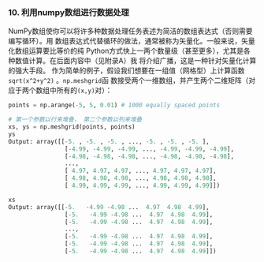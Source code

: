 ### 10. 利用numpy数组进行数据处理
NumPy数组使你可以将许多种数据处理任务表述为简洁的数组表达式（否则需要编写循环）。用
数组表达式代替循环的做法，通常被称为矢量化。一般来说，矢量化数组运算要比等价的纯
Python方式快上一两个数量级（甚至更多），尤其是各种数值计算。在后面内容中（见附录A）我
将介绍广播，这是一种针对矢量化计算的强大手段。
作为简单的例子，假设我们想要在一组值（网格型）上计算函数 `sqrt(x^2+y^2)` 。`np.meshgrid`函
数接受两个一维数组，并产生两个二维矩阵（对应于两个数组中所有的`(x,y)`对）：
```python
points = np.arange(-5, 5, 0.01) # 1000 equally spaced points

# 第一个参数以行来堆叠， 第二个参数以列来堆叠
xs, ys = np.meshgrid(points, points)
ys
Output: array([[-5. , -5. , -5. , ..., -5. , -5. , -5. ],
                [-4.99, -4.99, -4.99, ..., -4.99, -4.99, -4.99],
                [-4.98, -4.98, -4.98, ..., -4.98, -4.98, -4.98],
                ...,
                [ 4.97, 4.97, 4.97, ..., 4.97, 4.97, 4.97],
                [ 4.98, 4.98, 4.98, ..., 4.98, 4.98, 4.98],
                [ 4.99, 4.99, 4.99, ..., 4.99, 4.99, 4.99]])

xs
Output: array([[-5.   -4.99 -4.98 ...  4.97  4.98  4.99],
                [-5.   -4.99 -4.98 ...  4.97  4.98  4.99],
                [-5.   -4.99 -4.98 ...  4.97  4.98  4.99],
                ...,
                [-5.   -4.99 -4.98 ...  4.97  4.98  4.99],
                [-5.   -4.99 -4.98 ...  4.97  4.98  4.99],
                [-5.   -4.99 -4.98 ...  4.97  4.98  4.99]])
```